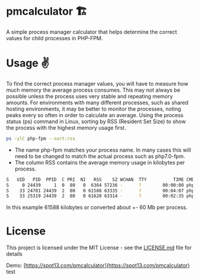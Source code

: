 # pmcalculator 🏗️
A simple process manager calculator that helps determine the correct values for child processes in PHP-FPM.

# Usage :v:

To find the correct process manager values, you will have to measure how much memory the average process consumes. This may not always be possible unless the process uses very stable and repeating memory amounts. For environments with many different processes, such as shared hosting environments, it may be better to monitor  the processes, noting peaks every so often in order to calculate an average.
Using the process status (ps) command in Linux, sorting by RSS (Resident Set Size) to show the process with the highest memory usage first.

```bash
ps -ylC php-fpm --sort:rss
```

* The name php-fpm matches your process name. In many cases this will need to be changed to match the actual process such as php7.0-fpm.
* The column RSS contains the average memory usage in kilobytes per process.

```bash
S   UID   PID  PPID  C PRI  NI   RSS    SZ WCHAN  TTY          TIME CMD
S     0 24439     1  0  80   0  6364 57236 -      ?        00:00:00 php-fpm
S    33 24701 24439  2  80   0 61588 63335 -      ?        00:04:07 php-fpm
S    33 25319 24439  2  80   0 61620 63314 -      ?        00:02:35 php-fpm
```

In this example 61588 kilobytes or converted about +- 60 Mb per process.

# License

This project is licensed under the MIT License - see the [LICENSE.md](LICENSE.md) file for details

Demo: [https://spot13.com/pmcalculator](https://spot13.com/pmcalculator)
test
